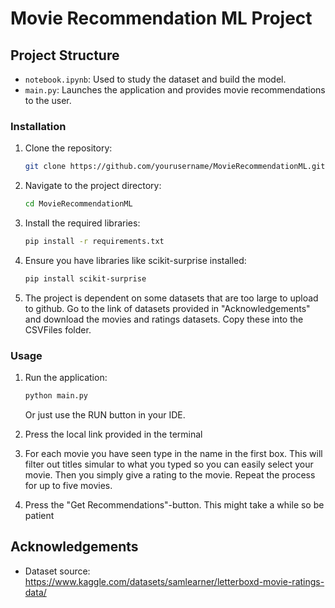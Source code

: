 # Movie Recommendation ML Project

## Project Structure

- `notebook.ipynb`: Used to study the dataset and build the model.
- `main.py`: Launches the application and provides movie recommendations to the user.

### Installation

1. Clone the repository:
    ```bash
    git clone https://github.com/yourusername/MovieRecommendationML.git
    ```
2. Navigate to the project directory:
    ```bash
    cd MovieRecommendationML
    ```
3. Install the required libraries:
    ```bash
    pip install -r requirements.txt
    ```
4. Ensure you have libraries like scikit-surprise installed:
    ```bash
    pip install scikit-surprise
    ```
5. The project is dependent on some datasets that are too large to upload to github. Go to the link of datasets provided in "Acknowledgements" and download the movies and ratings datasets. Copy these into the CSVFiles folder.


### Usage

1. Run the application:
    ```bash
    python main.py
    ```
    Or just use the RUN button in your IDE.
2. Press the local link provided in the terminal

3. For each movie you have seen type in the name in the first box. This will filter out titles simular to what you typed so you can easily select your movie. Then you simply give a rating to the movie. Repeat the process for up to five movies.

4. Press the "Get Recommendations"-button. This might take a while so be patient

## Acknowledgements

- Dataset source: https://www.kaggle.com/datasets/samlearner/letterboxd-movie-ratings-data/
